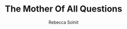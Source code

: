 ---
title: The Mother Of All Questions
author: Rebecca Solnit
readingDate: 2018-07-29
purchaseLink:
---